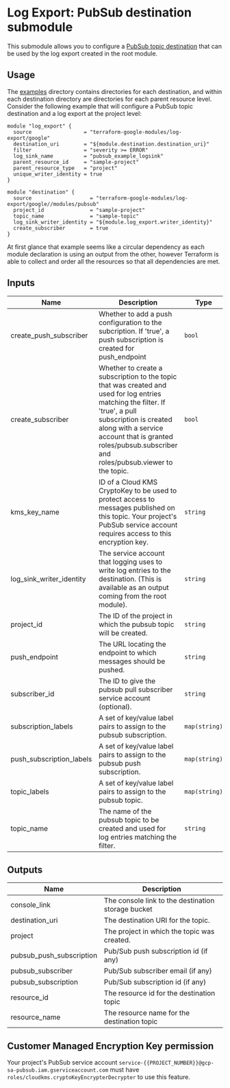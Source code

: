 # Log Export: PubSub destination submodule

This submodule allows you to configure a [PubSub topic destination](https://cloud.google.com/logging/docs/routing/overview#destinations) that
can be used by the log export created in the root module.

## Usage

The [examples](../../examples) directory contains directories for each destination, and within each destination directory are directories for each parent resource level. Consider the following
example that will configure a PubSub topic destination and a log export at the project level:

```hcl
module "log_export" {
  source                 = "terraform-google-modules/log-export/google"
  destination_uri        = "${module.destination.destination_uri}"
  filter                 = "severity >= ERROR"
  log_sink_name          = "pubsub_example_logsink"
  parent_resource_id     = "sample-project"
  parent_resource_type   = "project"
  unique_writer_identity = true
}

module "destination" {
  source                   = "terraform-google-modules/log-export/google//modules/pubsub"
  project_id               = "sample-project"
  topic_name               = "sample-topic"
  log_sink_writer_identity = "${module.log_export.writer_identity}"
  create_subscriber        = true
}
```

At first glance that example seems like a circular dependency as each module declaration is
using an output from the other, however Terraform is able to collect and order all the resources
so that all dependencies are met.

<!-- BEGINNING OF PRE-COMMIT-TERRAFORM DOCS HOOK -->
## Inputs

| Name | Description | Type | Default | Required |
|------|-------------|------|---------|:--------:|
| create\_push\_subscriber | Whether to add a push configuration to the subcription. If 'true', a push subscription is created for push\_endpoint | `bool` | `false` | no |
| create\_subscriber | Whether to create a subscription to the topic that was created and used for log entries matching the filter. If 'true', a pull subscription is created along with a service account that is granted roles/pubsub.subscriber and roles/pubsub.viewer to the topic. | `bool` | `false` | no |
| kms\_key\_name | ID of a Cloud KMS CryptoKey to be used to protect access to messages published on this topic. Your project's PubSub service account requires access to this encryption key. | `string` | `null` | no |
| log\_sink\_writer\_identity | The service account that logging uses to write log entries to the destination. (This is available as an output coming from the root module). | `string` | n/a | yes |
| project\_id | The ID of the project in which the pubsub topic will be created. | `string` | n/a | yes |
| push\_endpoint | The URL locating the endpoint to which messages should be pushed. | `string` | `""` | no |
| subscriber\_id | The ID to give the pubsub pull subscriber service account (optional). | `string` | `""` | no |
| subscription\_labels | A set of key/value label pairs to assign to the pubsub subscription. | `map(string)` | `{}` | no |
| push\_subscription\_labels | A set of key/value label pairs to assign to the pubsub push subscription. | `map(string)` | `{}` | no |
| topic\_labels | A set of key/value label pairs to assign to the pubsub topic. | `map(string)` | `{}` | no |
| topic\_name | The name of the pubsub topic to be created and used for log entries matching the filter. | `string` | n/a | yes |

## Outputs

| Name | Description |
|------|-------------|
| console\_link | The console link to the destination storage bucket |
| destination\_uri | The destination URI for the topic. |
| project | The project in which the topic was created. |
| pubsub\_push\_subscription | Pub/Sub push subscription id (if any) |
| pubsub\_subscriber | Pub/Sub subscriber email (if any) |
| pubsub\_subscription | Pub/Sub subscription id (if any) |
| resource\_id | The resource id for the destination topic |
| resource\_name | The resource name for the destination topic |

<!-- END OF PRE-COMMIT-TERRAFORM DOCS HOOK -->

## Customer Managed Encryption Key permission

Your project's PubSub service account `service-{{PROJECT_NUMBER}}@gcp-sa-pubsub.iam.gserviceaccount.com` must have `roles/cloudkms.cryptoKeyEncrypterDecrypter` to use this feature.
